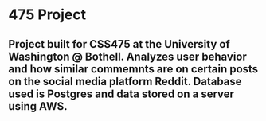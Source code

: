 # 475 Project
## Project built for CSS475 at the University of Washington @ Bothell. Analyzes user behavior and how similar commemnts are on certain posts on the social media platform Reddit. Database used is Postgres and data stored on a server using AWS.
